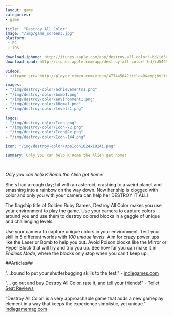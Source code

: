 ```yaml
---
layout: game
categories:
- game

title:  "Destroy All Color"
image: "/img/game_screen3.jpg"
platform:
 - PC
 - iOS

download-iphone: http://itunes.apple.com/app/destroy-all-color!-hd/id549937765?mt=8
download-ipad: http://itunes.apple.com/app/destroy-all-color!-hd/id549937765?mt=8

videos: 
- <iframe src="http://player.vimeo.com/video/47744504?title=0&amp;byline=0&amp;portrait=0&amp;color=ff2c4a" width="500" height="281" frameborder="0" webkitAllowFullScreen mozallowfullscreen allowFullScreen></iframe>

images:
- "/img/destroy-color/achievements1.png"
- "/img/destroy-color/bomb1.png"
- "/img/destroy-color/environment1.png"
- "/img/destroy-color/kRoma1.png"
- "/img/destroy-color/levels1.png"

logos: 
- "/img/destroy-color/Icon.png"
- "/img/destroy-color/Icon-72.png"
- "/img/destroy-color/Icon@2x.png"
- "/img/destroy-color/Icon-144.png"

icon: "/img/destroy-color/AppIcon1024x10241.png"

summary: Only you can help K'Roma the Alien get home!

---
```


*Only you can help K'Roma the Alien get home!*

She's had a rough day; hit with an asteroid, crashing to a weird planet and smashing into a rainbow on the way down. Now her ship is clogged with color and only you with your camera can help her DESTROY IT ALL! 

The flagship title of Golden Ruby Games, Destroy All Color makes you use your environment to play the game. Use your camera to capture colors around you and use them to destroy colored blocks in a gaggle of unique and challenging levels. 

Use your camera to capture unique colors in your environment. 
Test your skill in 5 different worlds with *100 unique levels*. 
Aim for crazy power ups like the Laser or Bomb to help you out. 
Avoid Poison blocks like the Mirror or Hyper Block that will try and trip you up. 
See how far you can make it in *Endless Mode*, where the blocks only stop when you can't keep up. 

##Articles##

"...bound to put your shutterbugging skills to the test." -  [indiegames.com](http://indiegames.com/2012/08/mobile_game_pick_destroy_all_c.html)

"... go out and buy Destroy All Color, rate it, and tell your friends!" - [Toilet Seat Reviews](http://toiletseatreviews.tumblr.com/)

"Destroy All Color! is a very approachable game that adds a new gameplay element in a way that keeps the experience simplistic, yet unique." - [indiegamemag.com](http://mobile.indiegamemag.com/destroy-all-color-a-puzzle-game-that-uses-your-camera/)

